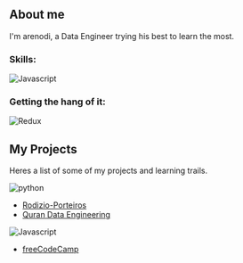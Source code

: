 ## About me

I'm arenodi, a Data Engineer trying his best to learn the most.

### Skills:

![Javascript](https://skillicons.dev/icons?i=js,python,jquery,react,postgres,html,css,git,github&theme=light)

### Getting the hang of it:
![Redux](https://skillicons.dev/icons?i=redux,nodejs,docker,postman&theme=light)

## My Projects

Heres a list of some of my projects and learning trails.

![python](https://skillicons.dev/icons?i=python&theme=light)
- [Rodizio-Porteiros](https://github.com/arenodi/rodizio-porteiros)
- [Quran Data Engineering](https://github.com/arenodi/quran_data_engineering)

![Javascript](https://skillicons.dev/icons?i=js&theme=light)
- [freeCodeCamp](https://github.com/arenodi/free-code-camp)

